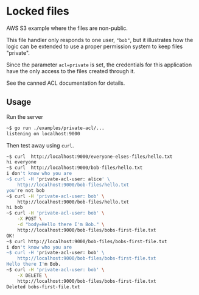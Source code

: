 # Locked files

AWS S3 example where the files are non-public.

This file handler only responds to one user, `"bob"`, but it illustrates how the logic can be extended to use a proper permission system to keep files "private".

Since the parameter `acl=private` is set, the credentials for this application have the only access to the files created through it.

See <a target="_blank" rel="noopener noreferrer" hrfe="https://docs.aws.amazon.com/AmazonS3/latest/dev/acl-overview.html#canned-acl"> the canned ACL documentation</a> for details.

## Usage

Run the server

```bash
~$ go run ./examples/private-acl/...
listening on localhost:9000
```

Then test away using `curl`.

```bash
~$ curl  http://localhost:9000/everyone-elses-files/hello.txt
hi everyone
~$ curl  http://localhost:9000/bob-files/hello.txt
i don't know who you are
~$ curl -H 'private-acl-user: alice' \
    http://localhost:9000/bob-files/hello.txt
you're not bob
~$ curl -H 'private-acl-user: bob' \
    http://localhost:9000/bob-files/hello.txt
hi bob
~$ curl -H 'private-acl-user: bob' \
    -X POST \
    -d "body=Hello there I'm Bob." \
    http://localhost:9000/bob-files/bobs-first-file.txt
OK!
~$ curl http://localhost:9000/bob-files/bobs-first-file.txt
i don't know who you are
~$ curl -H 'private-acl-user: bob' \
    http://localhost:9000/bob-files/bobs-first-file.txt
Hello there I'm Bob.
~$ curl -H 'private-acl-user: bob' \
    -X DELETE \
    http://localhost:9000/bob-files/bobs-first-file.txt
Deleted bobs-first-file.txt
```
